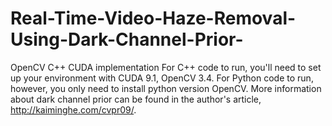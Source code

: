 # Real-Time-Video-Haze-Removal-Using-Dark-Channel-Prior-
OpenCV C++ CUDA implementation
For C++ code to run, you'll need to set up your environment with CUDA 9.1, OpenCV 3.4.
For Python code to run, however, you only need to install python version OpenCV.
More information about dark channel prior can be found in the author's article, http://kaiminghe.com/cvpr09/.
